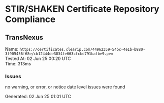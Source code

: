 # STIR/SHAKEN Certificate Repository Compliance

## TransNexus

Name: `https://certificates.clearip.com/44962359-54bc-4e1b-b880-3f905456f68e/cb12444de3834fe663cfcbd791bafbe9.pem`\
Tested At: 02 Jun 25 00:20 UTC\
Time: 313ms

### Issues

no warning, or error, or notice date level issues were found

Generated: 02 Jun 25 01:01 UTC